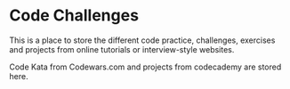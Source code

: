 Code Challenges
================

This is a place to store the different code practice, challenges, exercises and projects from online tutorials or interview-style websites.

Code Kata from Codewars.com and projects from codecademy are stored here.


